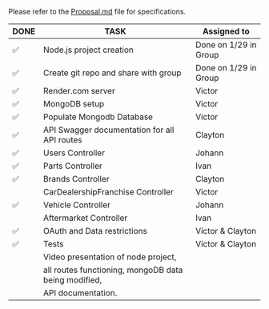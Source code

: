 
Please refer to the [Proposal.md](https://github.com/claymeisByuI/CSe341_FinalProject/blob/master/Proposal.md) file for specifications.



| **DONE** | **TASK**                                                 | **Assigned to**           |
|-----| ---------------------------------------------------- | --------------------- |
|  ✅| Node.js project creation                             | Done on 1/29 in Group |
|  ✅| Create git repo and share with group                 | Done on 1/29 in Group |
|  ✅ | Render.com server | Victor | 
| ✅  | MongoDB setup                                        | Victor                |
| ✅  | Populate Mongodb Database                            | Victor                |
| ✅  | API Swagger documentation for all API routes         | Clayton               |
| ✅  | Users Controller                                     | Johann                |
| ✅  | Parts Controller                                     | Ivan                  |
| ✅  | Brands Controller                                    | Clayton               |
|     | CarDealershipFranchise Controller                    | Victor                |
| ✅  | Vehicle Controller                                   | Johann                |
|     | Aftermarket Controller                               | Ivan                  |
| ✅  | OAuth and Data restrictions                          | Víctor & Clayton                |
| ✅  | Tests                                                | Víctor & Clayton                |
|     | Video presentation of node project,                  |                       |
|     | all routes functioning, mongoDB data being modified, |                       |
|     | API documentation.                               |                       |
